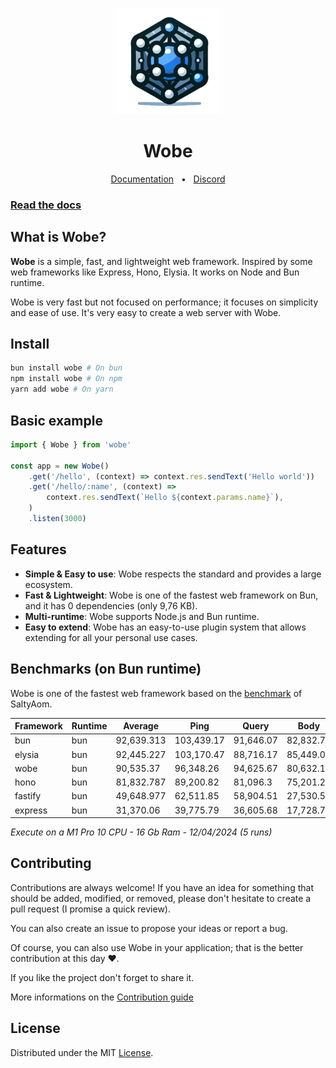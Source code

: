 <p align="center">
  <a href="https://wobe.dev"><img src="/packages/wobe-documentation/assets/logo.png" alt="Logo" height=170></a>
</p>
<h1 align="center">Wobe</h1>

<div align="center">
  <a href="">Documentation</a>
  <span>&nbsp;&nbsp;•&nbsp;&nbsp;</span>
  <a href="">Discord</a>
</div>

### [Read the docs]()

## What is Wobe?

**Wobe** is a simple, fast, and lightweight web framework. Inspired by some web frameworks like Express, Hono, Elysia. It works on Node and Bun runtime.

Wobe is very fast but not focused on performance; it focuses on simplicity and ease of use. It's very easy to create a web server with Wobe.

## Install

```sh
bun install wobe # On bun
npm install wobe # On npm
yarn add wobe # On yarn
```

## Basic example

```ts
import { Wobe } from 'wobe'

const app = new Wobe()
	.get('/hello', (context) => context.res.sendText('Hello world'))
	.get('/hello/:name', (context) =>
		context.res.sendText(`Hello ${context.params.name}`),
	)
	.listen(3000)
```

## Features

-   **Simple & Easy to use**: Wobe respects the standard and provides a large ecosystem.
-   **Fast & Lightweight**: Wobe is one of the fastest web framework on Bun, and it has 0 dependencies (only 9,76 KB).
-   **Multi-runtime**: Wobe supports Node.js and Bun runtime.
-   **Easy to extend**: Wobe has an easy-to-use plugin system that allows extending for all your personal use cases.

## Benchmarks (on Bun runtime)

Wobe is one of the fastest web framework based on the [benchmark](https://github.com/SaltyAom/bun-http-framework-benchmark) of SaltyAom.

| Framework | Runtime | Average    | Ping       | Query     | Body      |
| --------- | ------- | ---------- | ---------- | --------- | --------- |
| bun       | bun     | 92,639.313 | 103,439.17 | 91,646.07 | 82,832.7  |
| elysia    | bun     | 92,445.227 | 103,170.47 | 88,716.17 | 85,449.04 |
| wobe      | bun     | 90,535.37  | 96,348.26  | 94,625.67 | 80,632.18 |
| hono      | bun     | 81,832.787 | 89,200.82  | 81,096.3  | 75,201.24 |
| fastify   | bun     | 49,648.977 | 62,511.85  | 58,904.51 | 27,530.57 |
| express   | bun     | 31,370.06  | 39,775.79  | 36,605.68 | 17,728.71 |

_Execute on a M1 Pro 10 CPU - 16 Gb Ram - 12/04/2024 (5 runs)_

## Contributing

Contributions are always welcome! If you have an idea for something that should be added, modified, or removed, please don't hesitate to create a pull request (I promise a quick review).

You can also create an issue to propose your ideas or report a bug.

Of course, you can also use Wobe in your application; that is the better contribution at this day ❤️.

If you like the project don't forget to share it.

More informations on the [Contribution guide](https://github.com/palixir/wobe/blob/main/CONTRIBUTING)

## License

Distributed under the MIT [License](https://github.com/palixir/wobe/blob/main/LICENSE).
